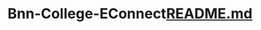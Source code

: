 # Bnn-College-EConnect[README.md](https://github.com/SiddheshPallor/Bnn-College-EConnect/files/10275062/README.md)
